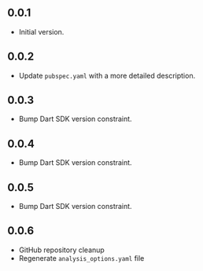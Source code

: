 ## 0.0.1

- Initial version.

## 0.0.2

- Update `pubspec.yaml` with a more detailed description.

## 0.0.3

- Bump Dart SDK version constraint.

## 0.0.4

- Bump Dart SDK version constraint.

## 0.0.5

- Bump Dart SDK version constraint.

## 0.0.6

- GitHub repository cleanup
- Regenerate `analysis_options.yaml` file
